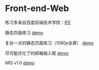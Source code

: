 # Front-end-Web

练习多来自百度前端技术学院：[IFE](http://ife.baidu.com/college/detail/id/5)


静态页面练习
[demo](https://eragon-zh.github.io/Front-end-Web/Day9%20static%20webpage/static%20webpage.html)

复杂一点的静态页面练习（1080p全屏）
[demo](https://eragon-zh.github.io/Front-end-Web/Day12%20complex%20webpage/index.html)

尽可能优化了的邮箱输入框
[demo](https://eragon-zh.github.io/Front-end-Web/Day17%20js/email%20input.html)

MIS v1.0
[demo](https://eragon-zh.github.io/Front-end-Web/Day31%20MIS_1/index.html)
